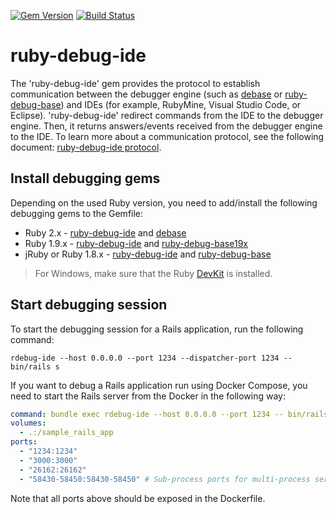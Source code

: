 [![Gem Version](https://badge.fury.io/rb/ruby-debug-ide.svg)][gem]
[![Build Status](https://travis-ci.org/ruby-debug/ruby-debug-ide.svg?branch=master)](https://travis-ci.org/ruby-debug/ruby-debug-ide)

[gem]: https://rubygems.org/gems/ruby-debug-ide
# ruby-debug-ide

The 'ruby-debug-ide' gem provides the protocol to establish communication between the debugger engine (such as [debase](https://rubygems.org/gems/debase) or [ruby-debug-base](https://rubygems.org/gems/ruby-debug-base)) and IDEs (for example, RubyMine, Visual Studio Code, or Eclipse). 'ruby-debug-ide' redirect commands from the IDE to the debugger engine. Then, it returns answers/events received from the debugger engine to the IDE. To learn more about a communication protocol, see the following document: [ruby-debug-ide protocol](protocol-spec.md).

## Install debugging gems
Depending on the used Ruby version, you need to add/install the following debugging gems to the Gemfile:
- Ruby 2.x - [ruby-debug-ide](https://rubygems.org/gems/ruby-debug-ide) and [debase](https://rubygems.org/gems/debase)
- Ruby 1.9.x - [ruby-debug-ide](https://rubygems.org/gems/ruby-debug-ide) and [ruby-debug-base19x](https://rubygems.org/gems/ruby-debug-base19x)
- jRuby or Ruby 1.8.x - [ruby-debug-ide](https://rubygems.org/gems/ruby-debug-ide) and [ruby-debug-base](https://rubygems.org/gems/ruby-debug-base)
> For Windows, make sure that the Ruby [DevKit](https://github.com/oneclick/rubyinstaller/wiki/Development-Kit) is installed.
  
## Start debugging session
To start the debugging session for a Rails application, run the following command:
```shell
rdebug-ide --host 0.0.0.0 --port 1234 --dispatcher-port 1234 -- bin/rails s
```
If you want to debug a Rails application run using Docker Compose, you need to start the Rails server from the Docker in the following way:
```yaml
command: bundle exec rdebug-ide --host 0.0.0.0 --port 1234 -- bin/rails s -p 3000 -b 0.0.0.0
volumes: 
  - .:/sample_rails_app
ports:
  - "1234:1234"
  - "3000:3000"
  - "26162:26162"
  - "58430-58450:58430-58450" # Sub-process ports for multi-process servers (Unicon, Passenger, etc).
```
Note that all ports above should be exposed in the Dockerfile.